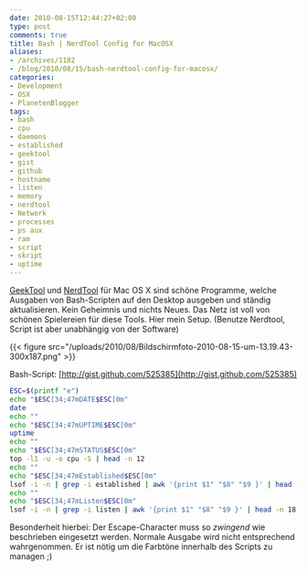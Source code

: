 ```yaml
---
date: 2010-08-15T12:44:27+02:00
type: post
comments: true
title: Bash | NerdTool Config for MacOSX
aliases:
- /archives/1182
- /blog/2010/08/15/bash-nerdtool-config-for-macosx/
categories:
- Development
- OSX
- PlanetenBlogger
tags:
- bash
- cpu
- daemons
- established
- geektool
- gist
- github
- hostname
- listen
- memory
- nerdtool
- Network
- processes
- ps aux
- ram
- script
- skript
- uptime
---
```


[GeekTool](http://projects.tynsoe.org/en/geektool/) und
[NerdTool](http://www.macupdate.com/info.php/id/31909/nerdtool) für Mac OS X
sind schöne Programme, welche Ausgaben von Bash-Scripten auf den Desktop
ausgeben und ständig aktualisieren. Kein Geheimnis und nichts Neues.  Das
Netz ist voll von schönen Spielereien für diese Tools. Hier mein Setup.
(Benutze Nerdtool, Script ist aber unabhängig von der Software)

{{< figure src="/uploads/2010/08/Bildschirmfoto-2010-08-15-um-13.19.43-300x187.png" >}}

Bash-Script: [http://gist.github.com/525385](http://gist.github.com/525385)


``` bash
ESC=$(printf "e")
echo "$ESC[34;47mDATE$ESC[0m"
date
echo ""
echo "$ESC[34;47mUPTIME$ESC[0m"
uptime
echo ""
echo "$ESC[34;47mSTATUS$ESC[0m"
top -l1 -u -o cpu -S | head -n 12
echo ""
echo "$ESC[34;47mEstablished$ESC[0m"
lsof -i -n | grep -i established | awk '{print $1" "$8" "$9 }' | head -n 18
echo ""
echo "$ESC[34;47mListen$ESC[0m"
lsof -i -n | grep -i listen | awk '{print $1" "$8" "$9 }' | head -n 18
```

Besonderheit hierbei: Der Escape-Character muss so _zwingend_ wie
beschrieben eingesetzt werden. Normale Ausgabe wird nicht entsprechend
wahrgenommen. Er ist nötig um die Farbtöne innerhalb des Scripts zu managen
;)
